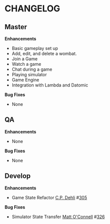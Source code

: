 CHANGELOG
=========

## Master
**Enhancements**
* Basic gameplay set up
* Add, edit, and delete a wombat.
* Join a Game
* Watch a game
* Chat during a game
* Playing simulator
* Game Engine
* Integration with Lambda and Datomic

**Bug Fixes**
* None

## QA
**Enhancements**
* None

**Bug Fixes**
* None

## Develop
**Enhancements**
* Game State Refactor
    [C.P. Dehli](https://github.com/dehli) #[305](https://github.com/willowtreeapps/wombats-api/issues/305)

**Bug Fixes**
* Simulator State Transfer
    [Matt O'Connell](https://github.com/oconn) #[326](https://github.com/willowtreeapps/wombats-api/issues/326)
